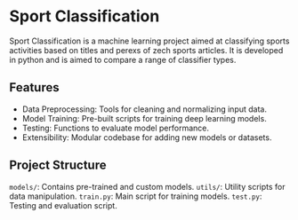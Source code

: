 # Sport Classification
Sport Classification is a machine learning project aimed at classifying sports activities based on titles and perexs of zech sports articles. It is developed in python and is aimed to compare a range of classifier types.

## Features
* Data Preprocessing: Tools for cleaning and normalizing input data.
* Model Training: Pre-built scripts for training deep learning models.
* Testing: Functions to evaluate model performance.
* Extensibility: Modular codebase for adding new models or datasets.
## Project Structure
```models/```: Contains pre-trained and custom models.
```utils/```: Utility scripts for data manipulation.
```train.py```: Main script for training models.
```test.py```: Testing and evaluation script.
